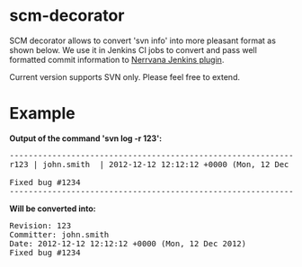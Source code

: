 scm-decorator
=============

SCM decorator allows to convert 'svn info' into more pleasant format as shown below. 
We use it in Jenkins CI jobs to convert and pass well formatted commit information
to <a target="_blank" href="https://github.com/deepshiftlabs/nerrvana-plugin-for-jenkins-ci">Nerrvana Jenkins plugin</a>.

Current version supports SVN only. Please feel free to extend.

Example
=======

**Output of the command 'svn log -r 123':**

<pre>--------------------------------------------------------------------------
r123 | john.smith  | 2012-12-12 12:12:12 +0000 (Mon, 12 Dec 2012) | 1 line

Fixed bug #1234
--------------------------------------------------------------------------</pre>

**Will be converted into:**

<pre>Revision: 123
Committer: john.smith
Date: 2012-12-12 12:12:12 +0000 (Mon, 12 Dec 2012)
Fixed bug #1234</pre>
